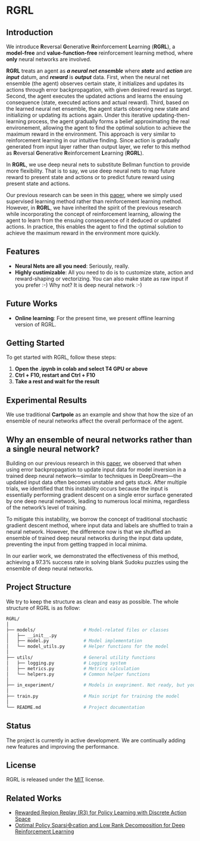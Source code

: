 # RGRL
## Introduction
We introduce **R**eversal **G**enerative **R**einforcement **L**earning (**RGRL**), a **model-free** and **value-function-free** reinforcement learning method, where **only** neural networks are involved.

**RGRL** treats an agent as ***a neural net ensemble*** where ***state*** and ***action*** are ***input*** datum, and ***reward*** is ***output*** data. First, when the neural net ensemble (the agent) observes certain state, it initializes and updates its actions through error backpropagation, with given desired reward as target. Second, the agent executes the updated actions and learns the ensuing consequence (state, executed actions and actual reward). Third, based on the learned neural net ensemble, the agent starts observing new state and initializing or updating its actions again. Under this iterative updating-then-learning process, the agent gradually forms a belief approximating the real environement, allowing the agent to find the optimal solution to achieve the maximum reward in the environment. This approach is very similar to reinforcement learning in our intuitive finding. Since action is gradually generated from input layer rather than output layer, we refer to this method as **R**eversal **G**enerative **R**einforcement **L**earning (**RGRL**).

In **RGRL**, we use deep neural nets to substitute Bellman function to provide more flexibility. That is to say, we use deep neural nets to map future reward to present state and actions or to predict future reward using present state and actions.

Our previous research can be seen in this [paper](https://ala2022.github.io/papers/ALA2022_paper_4.pdf), where we simply used supervised learning method rather than reinforcement learning method. However, in **RGRL**, we have inherited the spirit of the previous research while incorporating the concept of reinforcement learning, allowing the agent to learn from the ensuing consequence of it deduced or updated actions. In practice, this enables the agent to find the optimal solution to achieve the maximum reward in the environment more quickly.

## Features
- **Neural Nets are all you need**: Seriously, really.
- **Highly custimizable**: All you need to do is to customize state, action and reward-shaping or vectorizing. You can also make state as raw input if you prefer :-) Why not? It is deep neural network :-) 

## Future Works
- **Online learning**: For the present time, we present offline learning version of RGRL.

## Getting Started
To get started with RGRL, follow these steps:

1. **Open the .ipynb in colab and select T4 GPU or above**
2. **Ctrl + F10, restart and Ctrl + F10**
3. **Take a rest and wait for the result**

## Experimental Results
We use traditional **Cartpole** as an example and show that how the size of an ensemble of neural networks affect the overall performace of the agent.

## Why an ensemble of neural networks rather than a single neural network?

Building on our previous research in this [paper](https://ala2022.github.io/papers/ALA2022_paper_4.pdf), we observed that when using error backpropagation to update input data for model inversion in a trained deep neural network—similar to techniques in DeepDream—the updated input data often becomes unstable and gets stuck. After multiple trials, we identified that this instability occurs because the input is essentially performing gradient descent on a single error surface generated by one deep neural network, leading to numerous local minima, regardless of the network’s level of training.

To mitigate this instability, we borrow the concept of traditional stochastic gradient descent method, where input data and labels are shuffled to train a neural network. However, the difference now is that we shuffled an ensemble of trained deep neural networks during the input data update, preventing the input from getting trapped in local minima.

In our earlier work, we demonstrated the effectiveness of this method, achieving a 97.3% success rate in solving blank Sudoku puzzles using the ensemble of deep neural networks.

## Project Structure

We try to keep the structure as clean and easy as possible. The whole structure of RGRL is as follow:

```bash
RGRL/
│
├── models/                  # Model-related files or classes
│   ├── __init__.py
│   ├── model.py             # Model implementation
│   └── model_utils.py       # Helper functions for the model
│
├── utils/                   # General utility functions
│   ├── logging.py           # Logging system
│   ├── metrics.py           # Metrics calculation
│   └── helpers.py           # Common helper functions
│
├── in_experiment/           # Models in exepriment. Not ready, but you may try it out!
│
├── train.py                 # Main script for training the model
│
└── README.md                # Project documentation
```

## Status
The project is currently in active development. We are continually adding new features and improving the performance.

## License
RGRL is released under the [MIT](https://github.com/Brownwang0426/RGRL/blob/main/LICENSE) license.

## Related Works
- [Rewarded Region Replay (R3) for Policy Learning with Discrete Action Space](https://arxiv.org/pdf/2405.16383)
- [Optimal Policy Sparsication and Low Rank Decomposition for Deep Reinforcement Learning](https://arxiv.org/pdf/2403.06313)





